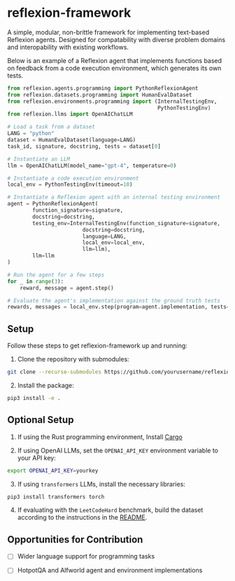 # reflexion-framework
A simple, modular, non-brittle framework for implementing text-based Reflexion agents. Designed for compatability with diverse problem domains and interopability with existing workflows.

Below is an example of a Reflexion agent that implements functions based on feedback from a code execution environment, which generates its own tests. 

```python
from reflexion.agents.programming import PythonReflexionAgent
from reflexion.datasets.programming import HumanEvalDataset
from reflexion.environments.programming import (InternalTestingEnv,
                                                PythonTestingEnv)
from reflexion.llms import OpenAIChatLLM

# Load a task from a dataset 
LANG = "python"
dataset = HumanEvalDataset(language=LANG)
task_id, signature, docstring, tests = dataset[0]

# Instantiate an LLM
llm = OpenAIChatLLM(model_name="gpt-4", temperature=0)

# Instantiate a code execution environment
local_env = PythonTestingEnv(timeout=10)

# Instantiate a Reflexion agent with an internal testing environment 
agent = PythonReflexionAgent(
        function_signature=signature,
        docstring=docstring,
        testing_env=InternalTestingEnv(function_signature=signature,
                        docstring=docstring,
                        language=LANG,
                        local_env=local_env,
                        llm=llm),
        llm=llm
)

# Run the agent for a few steps
for _ in range(3):
    reward, message = agent.step()

# Evaluate the agent's implementation against the ground truth tests
rewards, messages = local_env.step(program=agent.implementation, tests=tests)
```

## Setup

Follow these steps to get reflexion-framework up and running:

1. Clone the repository with submodules:
```bash
git clone --recurse-submodules https://github.com/yourusername/reflexion-framework.git && cd reflexion-framework
```

2. Install the package:
```bash
pip3 install -e .
```


## Optional Setup
1. If using the Rust programming environment, Install [Cargo](https://doc.rust-lang.org/cargo/getting-started/installation.html)

2. If using OpenAI LLMs, set the `OPENAI_API_KEY` environment variable to your API key:
```bash
export OPENAI_API_KEY=yourkey
```

3. If using `transformers` LLMs, install the necessary libraries:
```bash
pip3 install transformers torch
```

4. If evaluating with the `LeetCodeHard` benchmark, build the dataset according to the instructions in the [README](https://github.com/GammaTauAI/leetcode-hard-gym).


## Opportunities for Contribution

- [ ] Wider language support for programming tasks
- [ ] HotpotQA and Alfworld agent and environment implementations

